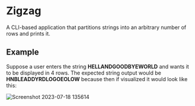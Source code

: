 # Zigzag
A CLI-based application that partitions strings into an arbitrary number of rows and prints it.

## Example
Suppose a user enters the string **HELLANDGOODBYEWORLD** and wants it to be displayed in 4 rows. The expected string output would be **HNBLEADDYRDLOGOEOLOW** because then if visualized it would look like this:

![Screenshot 2023-07-18 135614](https://github.com/keyboardhit212/Zigzag/assets/136884319/11b607dd-ad9b-4fef-8b2e-c13088853631)
